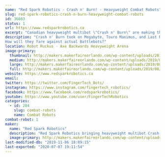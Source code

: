 ```yaml
---
name: "Red Spark Robotics - Crash n' Burn! - Heavyweight Combat Robots"
slug: red-spark-robotics-crash-n-burn-heavyweight-combat-robots
id: 36603
status: 1
url: https://www.redsparkrobotics.ca
excerpt: "Canadian heavyweight multibot \"Crash n' Burn\" are making the trip to entertain YOU!"
description: "Crash n' Burn took on Megabyte, Touro Maximus, and Last Rites at RoboGames.
How will they fare against actual Battlebots?"
location: Robot Ruckus - Axe Backwards Heavyweight Arena
image-primary:
  thumbnail: http://makers.makerfaireorlando.com/wp-content/uploads/2019/08/CnB-YouTube-thumbnail-150x150.png
  medium: http://makers.makerfaireorlando.com/wp-content/uploads/2019/08/CnB-YouTube-thumbnail-300x169.png
  large: http://makers.makerfaireorlando.com/wp-content/uploads/2019/08/CnB-YouTube-thumbnail-1024x576.png
  full: http://makers.makerfaireorlando.com/wp-content/uploads/2019/08/CnB-YouTube-thumbnail.png
website: https://www.redsparkrobotics.ca
email: 
twitter: https://twitter.com/FingerTech_Bots/
instagram: https://www.instagram.com/fingertech_robotics/
facebook: https://www.facebook.com/redsparkrobotics/
youtube: https://www.youtube.com/user/FingerTechRobotics
categories:
  - id: 284
    slug: combat-robots
    name: Combat Robots
combat-robot: 1
maker:
  name: "Red Spark Robotics"
  description: "Red Spark Robotics bringing heavyweight multibot Crash n’ Burn to entertain the audience at Robot Ruckus!"
  image-primary: http://makers.makerfaireorlando.com/wp-content/uploads/2019/08/Red-Spark-Robotics-full-color-600x454.png
last-modified-db: "2019-11-06 18:09:15"
last-exported: "2020-07-07 19:11:54"
---
```

